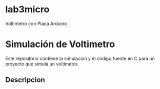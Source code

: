 # lab3micro
Voltimetro con Placa Arduino

# Simulación de Voltimetro
Este repositorio contiene la simulación y el código fuente en C para un proyecto que simula un voltimetro.

## Descripcion 


